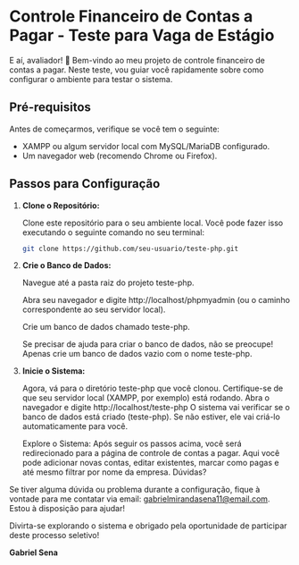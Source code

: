 # Controle Financeiro de Contas a Pagar - Teste para Vaga de Estágio

E aí, avaliador! 👋 Bem-vindo ao meu projeto de controle financeiro de contas a pagar. Neste teste, vou guiar você rapidamente sobre como configurar o ambiente para testar o sistema.

## Pré-requisitos

Antes de começarmos, verifique se você tem o seguinte:

- XAMPP ou algum servidor local com MySQL/MariaDB configurado.
- Um navegador web (recomendo Chrome ou Firefox).

## Passos para Configuração

1. **Clone o Repositório:**

   Clone este repositório para o seu ambiente local. Você pode fazer isso executando o seguinte comando no seu terminal:

   ```bash
   git clone https://github.com/seu-usuario/teste-php.git

2. **Crie o Banco de Dados:**

    Navegue até a pasta raiz do projeto teste-php.

    Abra seu navegador e digite http://localhost/phpmyadmin (ou o caminho correspondente ao seu servidor local).

    Crie um banco de dados chamado teste-php.

    Se precisar de ajuda para criar o banco de dados, não se preocupe! Apenas crie um banco de dados vazio com o nome teste-php.

3. **Inicie o Sistema:**

    Agora, vá para o diretório teste-php que você clonou.
    Certifique-se de que seu servidor local (XAMPP, por exemplo) está rodando.
    Abra o navegador e digite http://localhost/teste-php
    O sistema vai verificar se o banco de dados está criado (teste-php). Se não estiver, ele vai criá-lo automaticamente para você.


    Explore o Sistema:
    Após seguir os passos acima, você será redirecionado para a página de controle de contas a pagar.
    Aqui você pode adicionar novas contas, editar existentes, marcar como pagas e até mesmo filtrar por nome da empresa.
    Dúvidas?
    
Se tiver alguma dúvida ou problema durante a configuração, fique à vontade para me contatar via email: gabrielmirandasena11@email.com. Estou à disposição para ajudar!

Divirta-se explorando o sistema e obrigado pela oportunidade de participar deste processo seletivo!

**Gabriel Sena**
